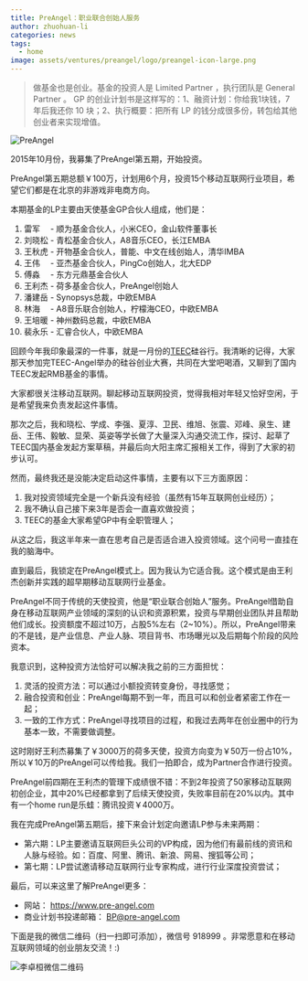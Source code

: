 ```yaml
---
title: PreAngel：职业联合创始人服务
author: zhuohuan-li
categories: news
tags:
  - home
image: assets/ventures/preangel/logo/preangel-icon-large.png
---
```


> 做基金也是创业。基金的投资人是 Limited Partner ，执行团队是 General Partner 。 GP 的创业计划书是这样写的：1、融资计划：你给我1块钱，7 年后我还你 10 块；2、执行概要：把所有 LP 的钱分成很多份，转包给其他创业者来实现增值。

![PreAngel](/assets/ventures/preangel/logo/preangel-logo.png)

2015年10月份，我募集了PreAngel第五期，开始投资。

PreAngel第五期总额￥100万，计划用6个月，投资15个移动互联网行业项目，希望它们都是在北京的非游戏非电商方向。

本期基金的LP主要由天使基金GP合伙人组成，他们是：

1. 雷军　 - 顺为基金合伙人，小米CEO，金山软件董事长
1. 刘晓松 - 青松基金合伙人，A8音乐CEO，长江EMBA
1. 王秋虎 - 开物基金合伙人，普能、中文在线创始人，清华IMBA
1. 王伟　 - 亚杰基金合伙人，PingCo创始人，北大EDP
1. 傅淼　 - 东方元鼎基金合伙人
1. 王利杰 - 荷多基金合伙人，PreAngel创始人
1. 潘建岳 - Synopsys总裁，中欧EMBA
1. 林海　 - A8音乐联合创始人，柠檬海CEO，中欧EMBA
1. 王培暖 - 神州数码总裁，中欧EMBA
1. 裴永乐 - 汇睿合伙人，中欧EMBA

回顾今年我印象最深的一件事，就是一月份的[TEEC](http://teec.org.cn)硅谷行。我清晰的记得，大家那天参加完TEEC-Angel举办的硅谷创业大赛，共同在大堂吧喝酒，又聊到了国内TEEC发起RMB基金的事情。

大家都很关注移动互联网。聊起移动互联网投资，觉得我相对年轻又恰好空闲，于是希望我来负责发起这件事情。

那次之后，我和晓松、学成、李强、夏淳、卫民、维旭、张震、邓峰、泉生、建岳、王伟、毅敏、显荣、英姿等学长做了大量深入沟通交流工作，探讨、起草了TEEC国内基金发起方案草稿，并最后向大阳主席汇报相关工作，得到了大家的初步认可。

然而，最终我还是没能决定启动这件事情，主要有以下三方面原因：

1. 我对投资领域完全是一个新兵没有经验（虽然有15年互联网创业经历）；
1. 我不确认自己接下来3年是否会一直喜欢做投资；
1. TEEC的基金大家希望GP中有全职管理人；

从这之后，我这半年来一直在思考自己是否适合进入投资领域。这个问号一直挂在我的脑海中。

直到最后，我锁定在PreAngel模式上。因为我认为它适合我。这个模式是由王利杰创新并实践的超早期移动互联网行业基金。

PreAngel不同于传统的天使投资，他是“职业联合创始人”服务。PreAngel借助自身在移动互联网产业领域的深刻的认识和资源积累，投资与早期创业团队并且帮助他们成长。投资额度不超过10万，占股5%左右（2~10%）。所以，PreAngel带来的不是钱，是产业信息、产业人脉、项目背书、市场曝光以及后期每个阶段的风险资本。

我意识到，这种投资方法恰好可以解决我之前的三方面担忧：

1. 灵活的投资方法：可以通过小额投资转变身份，寻找感觉；
1. 融合投资和创业：PreAngel每期不到一年，而且可以和创业者紧密工作在一起；
1. 一致的工作方式：PreAngel寻找项目的过程，和我过去两年在创业圈中的行为基本一致，不需要做调整。

这时刚好王利杰募集了￥3000万的荷多天使，投资方向变为￥50万一份占10%，所以￥10万的PreAngel可以传给我。我们一拍即合，成为Partner合作进行投资。

PreAngel前四期在王利杰的管理下成绩很不错：不到2年投资了50家移动互联网初创企业，其中20%已经都拿到了后续天使投资，失败率目前在20%以内。其中有一个home run是乐蛙：腾讯投资￥4000万。

我在完成PreAngel第五期后，接下来会计划定向邀请LP参与未来两期：

- 第六期：LP主要邀请互联网巨头公司的VP构成，因为他们有最前线的资讯和人脉与经验。如：百度、阿里、腾讯、新浪、网易、搜狐等公司；
- 第七期：LP尝试邀请移动互联网行业专家构成，进行行业深度投资尝试；

最后，可以来这里了解PreAngel更多：

- 网站： <https://www.pre-angel.com>
- 商业计划书投递邮箱： <BP@pre-angel.com>

下面是我的微信二维码（扫一扫即可添加），微信号 918999 。非常愿意和在移动互联网领域的创业朋友交流！:)

![李卓桓微信二维码](/assets/peoples/zhuohuan-li/wechat-qrcode.jpg)
